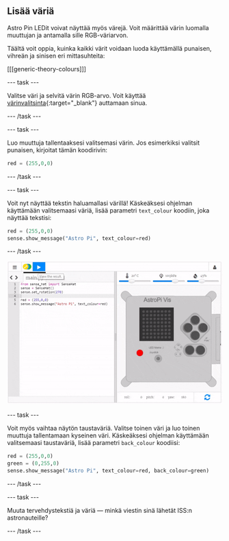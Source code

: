 ## Lisää väriä

Astro Pin LEDit voivat näyttää myös värejä. Voit määrittää värin luomalla muuttujan ja antamalla sille RGB-väriarvon.

Täältä voit oppia, kuinka kaikki värit voidaan luoda käyttämällä punaisen, vihreän ja sinisen eri mittasuhteita:

[[[generic-theory-colours]]]

--- task ---

Valitse väri ja selvitä värin RGB-arvo. Voit käyttää [värinvalitsinta](https://www.w3schools.com/colors/colors_rgb.asp){:target="_blank"} auttamaan sinua.

--- /task ---

--- task ---

Luo muuttuja tallentaaksesi valitsemasi värin. Jos esimerkiksi valitsit punaisen, kirjoitat tämän koodirivin:

```python
red = (255,0,0)
```

--- /task ---

--- task ---

Voit nyt näyttää tekstin haluamallasi värillä! Käskeäksesi ohjelman käyttämään valitsemaasi väriä, lisää parametri `text_colour` koodiin, joka näyttää tekstisi:

```python
red = (255,0,0)
sense.show_message("Astro Pi", text_colour=red)
```

--- /task ---

![näytä viesti värillisenä](images/show-message-color.gif)

--- task ---

Voit myös vaihtaa näytön taustaväriä. Valitse toinen väri ja luo toinen muuttuja tallentamaan kyseinen väri. Käskeäksesi ohjelman käyttämään valitsemaasi taustaväriä, lisää parametri `back_colour` koodiisi:

```python
red = (255,0,0)
green = (0,255,0)
sense.show_message("Astro Pi", text_colour=red, back_colour=green)
```

--- /task ---

--- task ---

Muuta tervehdystekstiä ja väriä — minkä viestin sinä lähetät ISS:n astronauteille?

--- /task ---